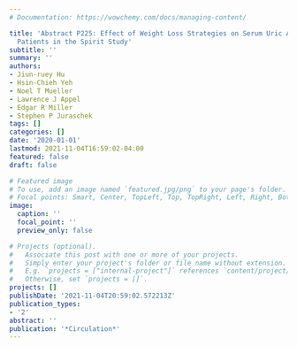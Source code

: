 ```yaml
---
# Documentation: https://wowchemy.com/docs/managing-content/

title: 'Abstract P225: Effect of Weight Loss Strategies on Serum Uric Acid in Cancer
  Patients in the Spirit Study'
subtitle: ''
summary: ''
authors:
- Jiun-ruey Hu
- Hsin-Chieh Yeh
- Noel T Mueller
- Lawrence J Appel
- Edgar R Miller
- Stephen P Juraschek
tags: []
categories: []
date: '2020-01-01'
lastmod: 2021-11-04T16:59:02-04:00
featured: false
draft: false

# Featured image
# To use, add an image named `featured.jpg/png` to your page's folder.
# Focal points: Smart, Center, TopLeft, Top, TopRight, Left, Right, BottomLeft, Bottom, BottomRight.
image:
  caption: ''
  focal_point: ''
  preview_only: false

# Projects (optional).
#   Associate this post with one or more of your projects.
#   Simply enter your project's folder or file name without extension.
#   E.g. `projects = ["internal-project"]` references `content/project/deep-learning/index.md`.
#   Otherwise, set `projects = []`.
projects: []
publishDate: '2021-11-04T20:59:02.572213Z'
publication_types:
- '2'
abstract: ''
publication: '*Circulation*'
---
```

